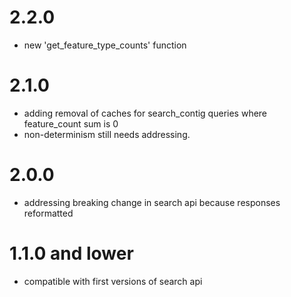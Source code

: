 # 2.2.0
- new 'get_feature_type_counts' function

# 2.1.0
- adding removal of caches for search_contig queries where feature_count sum is 0
- non-determinism still needs addressing.

# 2.0.0
- addressing breaking change in search api because responses reformatted

# 1.1.0 and lower
- compatible with first versions of search api